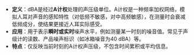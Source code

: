 - **定义**：dBA是经过**A计权**处理的声压级单位。A计权是一种频率加权网络，模拟人耳对声音的感知特性（对低频不敏感，对中高频敏感），在测量时会衰减低频成分，使结果更接近人耳实际感受。
- **应用**：用于表示**瞬时或实时**噪声水平，例如测量某一时刻的噪音值。常见于声级计的读数、产品噪声标识（如冰箱噪音为40 dBA）等。
- **特点**：仅反映当前时刻的A计权声压级，不包含时间累积或平均信息。